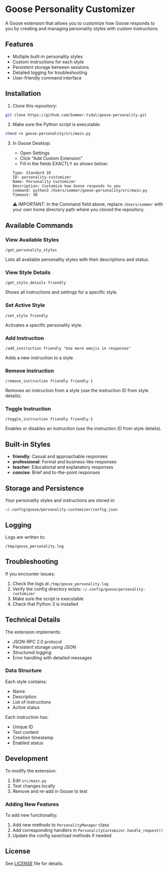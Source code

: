 # Goose Personality Customizer

A Goose extension that allows you to customize how Goose responds to you by creating and managing personality styles with custom instructions.

## Features

- Multiple built-in personality styles
- Custom instructions for each style
- Persistent storage between sessions
- Detailed logging for troubleshooting
- User-friendly command interface

## Installation

1. Clone this repository:
```bash
git clone https://github.com/Sommer-tidal/goose-personality.git
```

2. Make sure the Python script is executable:
```bash
chmod +x goose-personality/src/main.py
```

3. In Goose Desktop:
   - Open Settings
   - Click "Add Custom Extension"
   - Fill in the fields EXACTLY as shown below:

   ```
   Type: Standard IO
   ID: personality-customizer
   Name: Personality Customizer
   Description: Customize how Goose responds to you
   Command: python3 /Users/sommer/goose-personality/src/main.py
   Timeout: 30
   ```

   ⚠️ IMPORTANT: In the Command field above, replace `/Users/sommer` with your own home directory path where you cloned the repository.

## Available Commands

### View Available Styles
```
/get_personality_styles
```
Lists all available personality styles with their descriptions and status.

### View Style Details
```
/get_style_details friendly
```
Shows all instructions and settings for a specific style.

### Set Active Style
```
/set_style friendly
```
Activates a specific personality style.

### Add Instruction
```
/add_instruction friendly "Use more emojis in responses"
```
Adds a new instruction to a style.

### Remove Instruction
```
/remove_instruction friendly friendly-1
```
Removes an instruction from a style (use the instruction ID from style details).

### Toggle Instruction
```
/toggle_instruction friendly friendly-1
```
Enables or disables an instruction (use the instruction ID from style details).

## Built-in Styles

- **friendly**: Casual and approachable responses
- **professional**: Formal and business-like responses
- **teacher**: Educational and explanatory responses
- **concise**: Brief and to-the-point responses

## Storage and Persistence

Your personality styles and instructions are stored in:
```
~/.config/goose/personality-customizer/config.json
```

## Logging

Logs are written to:
```
/tmp/goose_personality.log
```

## Troubleshooting

If you encounter issues:

1. Check the logs at `/tmp/goose_personality.log`
2. Verify the config directory exists: `~/.config/goose/personality-customizer`
3. Make sure the script is executable
4. Check that Python 3 is installed

## Technical Details

The extension implements:
- JSON-RPC 2.0 protocol
- Persistent storage using JSON
- Structured logging
- Error handling with detailed messages

### Data Structure

Each style contains:
- Name
- Description
- List of instructions
- Active status

Each instruction has:
- Unique ID
- Text content
- Creation timestamp
- Enabled status

## Development

To modify the extension:
1. Edit `src/main.py`
2. Test changes locally
3. Remove and re-add in Goose to test

### Adding New Features

To add new functionality:
1. Add new methods to `PersonalityManager` class
2. Add corresponding handlers in `PersonalityCustomizer.handle_request()`
3. Update the config save/load methods if needed

## License

See [LICENSE](LICENSE) file for details.